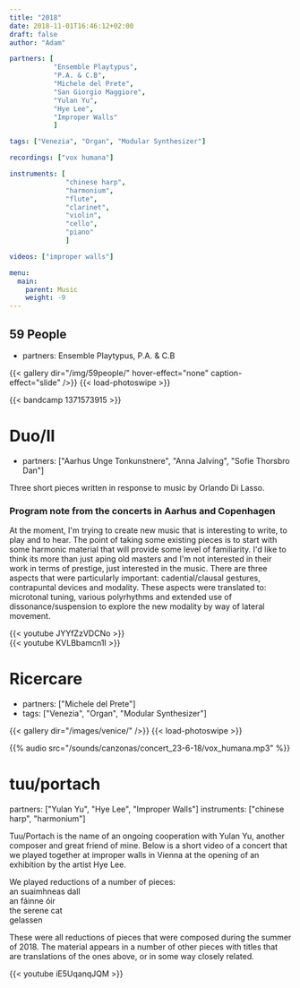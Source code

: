 ```yaml
---
title: "2018"
date: 2018-11-01T16:46:12+02:00
draft: false
author: "Adam"

partners: [
           "Ensemble Playtypus", 
           "P.A. & C.B", 
           "Michele del Prete", 
           "San Giorgio Maggiore",
           "Yulan Yu", 
           "Hye Lee", 
           "Improper Walls"
           ]

tags: ["Venezia", "Organ", "Modular Synthesizer"]

recordings: ["vox humana"]

instruments: [
              "chinese harp", 
              "harmonium",
              "flute",
              "clarinet",
              "violin",
              "cello",
              "piano"
              ]

videos: ["improper walls"]

menu:
  main:
    parent: Music
    weight: -9
---
```


## 59 People

+ partners: Ensemble Playtypus, P.A. & C.B

{{< gallery dir="/img/59people/" hover-effect="none" caption-effect="slide" />}} {{< load-photoswipe >}}

{{< bandcamp 1371573915 >}}

# Duo/II

+ partners: ["Aarhus Unge Tonkunstnere", "Anna Jalving", "Sofie Thorsbro Dan"]

Three short pieces written in response to music by Orlando Di Lasso.

<h3>Program note from the concerts in Aarhus and Copenhagen</h3>

At the moment, I'm trying to create new music that is interesting to write, to play and to hear. The point of taking some existing pieces is to start with some harmonic material that will provide some level of familiarity. I'd like to think its more than just aping old masters and I'm not interested in their work in terms of prestige, just interested in the music. There are three aspects that were particularly important: cadential/clausal gestures, contrapuntal devices and modality. These aspects were translated to: microtonal tuning, various polyrhythms and extended use of dissonance/suspension to explore the new modality by way of lateral movement.

{{< youtube JYYfZzVDCNo >}}
<br>
{{< youtube KVLBbamcn1I >}}


# Ricercare

+ partners: ["Michele del Prete"]
+ tags: ["Venezia", "Organ", "Modular Synthesizer"]

{{< gallery dir="/images/venice/" />}} {{< load-photoswipe >}}

{{% audio src="/sounds/canzonas/concert_23-6-18/vox_humana.mp3" %}}


# tuu/portach

partners: ["Yulan Yu", "Hye Lee", "Improper Walls"]
instruments: ["chinese harp", "harmonium"]

Tuu/Portach is the name of an ongoing cooperation with Yulan Yu, another composer and great friend of mine.
Below is a short video of a concert that we played together at improper walls in Vienna at the opening of
an exhibition by the artist Hye Lee.

We played reductions of a number of pieces:<br>
an suaimhneas dall<br>
an fáinne óir<br>
the serene cat<br>
gelassen<br>

These were all reductions of pieces that were composed during the summer of 2018.
The material appears in a number of other pieces with titles that are translations
of the ones above, or in some way closely related. 

{{< youtube iE5UqanqJQM >}}

